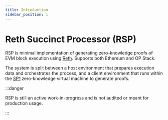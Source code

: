```yaml
---
title: Introduction
sidebar_position: 1
---
```


# Reth Succinct Processor (RSP)

RSP is minimal implementation of generating zero-knowledge proofs of EVM block execution using [Reth](https://reth.rs/). Supports both Ethereum and OP Stack.

The system is split between a host environment that prepares execution data and orchestrates the process, and a client environment that runs within the [SP1](https://docs.succinct.xyz/docs/sp1/introduction) zero-knowledge virtual machine to generate proofs.

:::danger

RSP is still an active work-in-progress and is not audited or meant for production usage.

:::